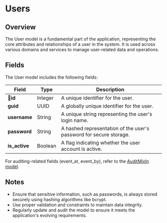 # Users

## Overview
The User model is a fundamental part of the application, representing the core attributes and relationships of a user in the system. It is used across various domains and services to manage user-related data and operations.

## Fields
The User model includes the following fields:

| Field        | Type      | Description                                                                 |
|--------------|-----------|-----------------------------------------------------------------------------|
| 🔑**id**       | Integer   |  A unique identifier for the user.                                       |
| **guid**     | UUID      | A globally unique identifier for the user.                                 |
| **username** | String    | A unique string representing the user's login name.                        |
| **password** | String    | A hashed representation of the user's password for secure storage.         |
| **is_active**| Boolean   | A flag indicating whether the user account is active.                      |

For auditing-related fields (event_at, event_by), refer to the [AuditMixIn model](../common/#auditmixin).


## Notes
- Ensure that sensitive information, such as passwords, is always stored securely using hashing algorithms like bcrypt.
- Use proper validation and constraints to maintain data integrity.
- Regularly update and audit the model to ensure it meets the application's evolving requirements.